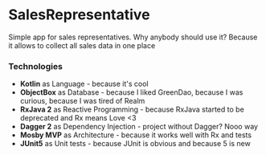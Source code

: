 # SalesRepresentative
Simple app for sales representatives. Why anybody should use it?
Because it allows to collect all sales data in one place

### Technologies
- <b>Kotlin</b> as Language - because it's cool
- <b>ObjectBox</b> as Database - because I liked GreenDao, 
because I was curious, because I was tired of Realm
- <b>RxJava 2</b> as Reactive Programming - because RxJava started to be deprecated and Rx means Love <3
- <b>Dagger 2</b> as Dependency Injection - project without Dagger? Nooo way
- <b>Mosby MVP</b> as Architecture</b> - because it works well with Rx and tests
- <b>JUnit5</b> as Unit tests - because JUnit is obvious and because 5 is new